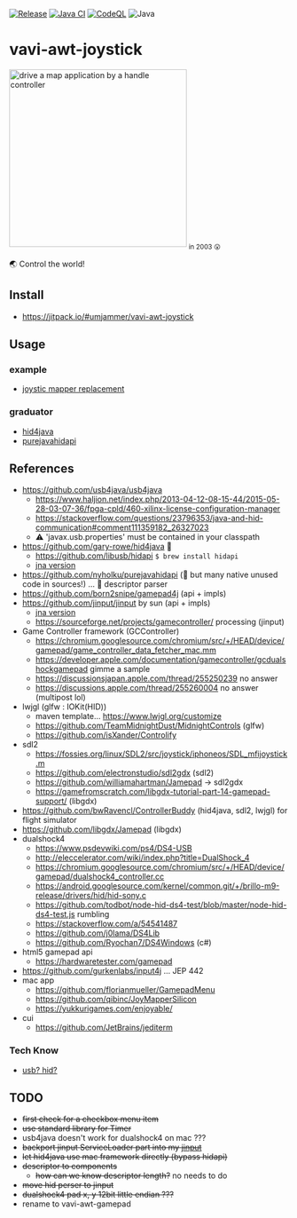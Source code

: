 [![Release](https://jitpack.io/v/umjammer/vavi-awt-joystick.svg)](https://jitpack.io/#umjammer/vavi-awt-joystick)
[![Java CI](https://github.com/umjammer/vavi-awt-joystick/actions/workflows/maven.yml/badge.svg)](https://github.com/umjammer/vavi-awt-joystick/actions/workflows/maven.yml)
[![CodeQL](https://github.com/umjammer/vavi-awt-joystick/actions/workflows/codeql-analysis.yml/badge.svg)](https://github.com/umjammer/vavi-awt-joystick/actions/workflows/codeql-analysis.yml)
![Java](https://img.shields.io/badge/Java-17-b07219)

# vavi-awt-joystick

<img src="https://user-images.githubusercontent.com/493908/207153859-91ad7707-d1d4-4609-bcdd-9cf992da5eec.png" width="320" alt="drive a map application by a handle controller"/> <sub>in 2003 😮</sub>

🌏 Control the world!

## Install

* https://jitpack.io/#umjammer/vavi-awt-joystick

## Usage

### example

 * [joystic mapper replacement](src/test/java/vavi/games/input/listener/MinecraftListener.java)

### graduator

* [hid4java](https://github.com/umjammer/hid4java)
* [purejavahidapi](https://github.com/umjammer/purejavahidapi)

## References

 * https://github.com/usb4java/usb4java
   * https://www.haljion.net/index.php/2013-04-12-08-15-44/2015-05-28-03-07-36/fpga-cpld/460-xilinx-license-configuration-manager
   * https://stackoverflow.com/questions/23796353/java-and-hid-communication#comment111359182_26327023
   * ⚠ 'javax.usb.properties' must be contained in your classpath
 * https://github.com/gary-rowe/hid4java 🎯
   * https://github.com/libusb/hidapi `$ brew install hidapi`
   * [jna version](https://github.com/umjammer/hid4java)
 * https://github.com/nyholku/purejavahidapi (🥺 but many native unused code in sources!) ... 🎯 descriptor parser
 * https://github.com/born2snipe/gamepad4j (api + impls)
 * https://github.com/jinput/jinput by sun (api + impls)
   * [jna version](https://github.com/umjammer/jinput)
   * https://sourceforge.net/projects/gamecontroller/ processing (jinput)
 * Game Controller framework (GCController)
   * https://chromium.googlesource.com/chromium/src/+/HEAD/device/gamepad/game_controller_data_fetcher_mac.mm
   * https://developer.apple.com/documentation/gamecontroller/gcdualshockgamepad gimme a sample
   * https://discussionsjapan.apple.com/thread/255250239 no answer
   * https://discussions.apple.com/thread/255260004 no answer (multipost lol)
 * lwjgl (glfw : IOKit(HID))
   * maven template... https://www.lwjgl.org/customize
   * https://github.com/TeamMidnightDust/MidnightControls (glfw)
   * https://github.com/isXander/Controlify
 * sdl2
   * https://fossies.org/linux/SDL2/src/joystick/iphoneos/SDL_mfijoystick.m
   * https://github.com/electronstudio/sdl2gdx (sdl2)
   * https://github.com/williamahartman/Jamepad -> sdl2gdx
   * https://gamefromscratch.com/libgdx-tutorial-part-14-gamepad-support/ (libgdx)
 * https://github.com/bwRavencl/ControllerBuddy (hid4java, sdl2, lwjgl) for flight simulator
 * https://github.com/libgdx/Jamepad (libgdx)
 * dualshock4
   * https://www.psdevwiki.com/ps4/DS4-USB
   * http://eleccelerator.com/wiki/index.php?title=DualShock_4
   * https://chromium.googlesource.com/chromium/src/+/HEAD/device/gamepad/dualshock4_controller.cc
   * https://android.googlesource.com/kernel/common.git/+/brillo-m9-release/drivers/hid/hid-sony.c
   * https://github.com/todbot/node-hid-ds4-test/blob/master/node-hid-ds4-test.js rumbling
   * https://stackoverflow.com/a/54541487
   * https://github.com/j0lama/DS4Lib
   * https://github.com/Ryochan7/DS4Windows (c#)
* html5 gamepad api
   * https://hardwaretester.com/gamepad
 * https://github.com/gurkenlabs/input4j ... JEP 442
 * mac app
   * https://github.com/florianmueller/GamepadMenu
   * https://github.com/qibinc/JoyMapperSilicon
   * https://yukkurigames.com/enjoyable/
 * cui
   * https://github.com/JetBrains/jediterm

### Tech Know

* [usb? hid?](https://github.com/umjammer/vavi-awt-joystick/wiki/Tech-Know)

## TODO

* ~~first check for a checkbox menu item~~
* ~~use standard library for Timer~~
* usb4java doesn't work for dualshock4 on mac ???
* ~~backport jinput ServiceLoader part into my [jinput](https://github.com/jinput/jinput)~~
* ~~let hid4java use mac framework directly (bypass hidapi)~~
* ~~descriptor to components~~
   * ~~how can we know descriptor length?~~ no needs to do
* ~~move hid perser to jinput~~
* ~~dualshock4 pad x, y 12bit little endian ???~~
* rename to vavi-awt-gamepad
